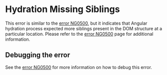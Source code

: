 # Hydration Missing Siblings

This error is similar to the [error NG0500](errors/NG0500), but it indicates that Angular hydration process expected more siblings present in the DOM structure at a particular location. Please refer to the [error NG0500](errors/NG0500) page for additional information.

## Debugging the error

See the [error NG0500](errors/NG0500) for more information on how to debug this error.
